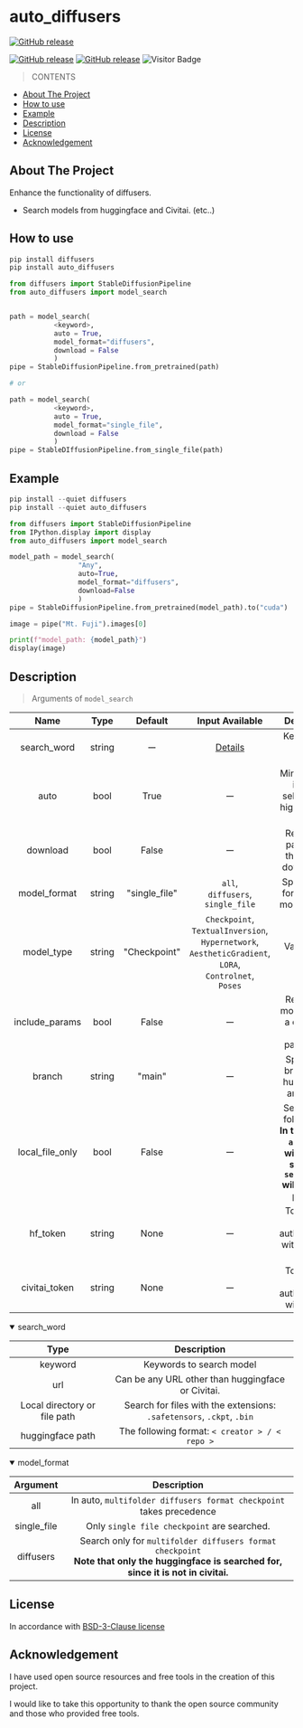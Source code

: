 # auto_diffusers


<p>
    <a href="https://github.com/suzukimain/auto_diffusers/blob/main/LICENSE"><img alt="GitHub release" src="https://img.shields.io/badge/license-Apache%202.0-blue.svg?style=social"></a>
</p>
<p>
    <a href="https://pepy.tech/project/auto_diffusers"><img alt="GitHub release" src="https://static.pepy.tech/badge/auto_diffusers"></a>
    <a href="https://github.com/suzukimain/auto_diffusers/releases"><img alt="GitHub release" src="https://img.shields.io/github/release/suzukimain/auto_diffusers.svg"></a>
    <img src="https://visitor-badge.laobi.icu/badge?page_id=suzukimain.auto_diffusers" alt="Visitor Badge">
</p>


>CONTENTS
+ [About The Project](#About_The_Project)
+ [How to use](#How_to_use)
+ [Example](#Example)
+ [Description](#Description)
+ [License](#License)
+ [Acknowledgement](#Acknowledgement)

## About The Project<a name = "About_The_Project"></a>
Enhance the functionality of diffusers.
* Search models from huggingface and Civitai. 
(etc..)


##  How to use<a name = "How_to_use"></a>

```python
pip install diffusers
pip install auto_diffusers

from diffusers import StableDiffusionPipeline
from auto_diffusers import model_search


path = model_search(
           <keyword>,
           auto = True,
           model_format="diffusers",
           download = False
           )
pipe = StableDiffusionPipeline.from_pretrained(path)

# or

path = model_search(
           <keyword>,
           auto = True,
           model_format="single_file",
           download = False
           )
pipe = StableDIffusionPipeline.from_single_file(path)
```

##  Example<a name = "Example"></a>

```python
pip install --quiet diffusers
pip install --quiet auto_diffusers

from diffusers import StableDiffusionPipeline
from IPython.display import display
from auto_diffusers import model_search

model_path = model_search(
                 "Any",
                 auto=True,
                 model_format="diffusers",
                 download=False
                 )
pipe = StableDiffusionPipeline.from_pretrained(model_path).to("cuda")

image = pipe("Mt. Fuji").images[0]

print(f"model_path: {model_path}")
display(image)
```

##  Description<a name = "Description"></a>
> Arguments of `model_search`
> 
| Name           | Type   | Default     | Input Available  | Description |
|:--------------:|:------:|:-----------:|:----------------:|:--------------------------------------------------------:|
| search_word    | string | ー          | [Details](#search-word) | Keywords to search models |
| auto           | bool   | True        | ー                | Minimize user input by selecting the highest-rated models. |
| download       | bool   | False       | ー                | Returns the path where the file was downloaded. |
| model_format   | string | "single_file" | `all`,<br> `diffusers`,<br> `single_file`| Specifies the format of the model. [Details](#model_format) |
| model_type     | string | "Checkpoint"| `Checkpoint`,<br>`TextualInversion`,<br>`Hypernetwork`,<br>`AestheticGradient`,<br>`LORA`,<br>`Controlnet`,<br>`Poses` | Valid only in Civitai. |
| include_params | bool   | False       | ー                | Returns the model path or a dictionary with parameters. |
| branch         | string | "main"      | ー                | Specify the branches of huggingface and civitai. |
| local_file_only| bool   | False       | ー                | Search local folders only.<br>**In the case of `auto`, files with names similar to `search_word` will be given priority.** |
| hf_token       | string | None        | ー                | Token used for authentication with Hugging Face. |
| civitai_token  | string | None        | ー                | Token used for authentication with Civitai. |


<a id="search-word"></a>
<details open>
<summary>search_word</summary>

| Type                         | Description                                                            |
| :--------------------------: | :--------------------------------------------------------------------: |
| keyword                      | Keywords to search model<br>                                           |
| url                          | Can be any URL other than huggingface or Civitai.                      |
| Local directory or file path | Search for files with the extensions: `.safetensors`, `.ckpt`, `.bin`  |
| huggingface path             | The following format: `< creator > / < repo >`                         |

</details>


<a id="model_format"></a>
<details open>
<summary>model_format</summary>

| Argument                     | Description                                                            |
| :--------------------------: | :--------------------------------------------------------------------: |
| all                          | In auto, `multifolder diffusers format checkpoint` takes precedence    |                                      
| single_file                  | Only `single file checkpoint` are searched.  |
| diffusers                    | Search only for `multifolder diffusers format checkpoint`<br>**Note that only the huggingface is searched for, since it is not in civitai.**    |

</details>


## License<a name = "License"></a>
In accordance with [BSD-3-Clause license](LICENSE)



## Acknowledgement<a name = "Acknowledgement"></a>

I have used open source resources and free tools in the creation of this project.

I would like to take this opportunity to thank the open source community and those who provided free tools.


